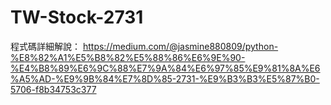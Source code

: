 # TW-Stock-2731

程式碼詳細解說：
https://medium.com/@jasmine880809/python-%E8%82%A1%E5%B8%82%E5%88%86%E6%9E%90-%E4%B8%89%E6%9C%88%E7%9A%84%E6%97%85%E9%81%8A%E6%A5%AD-%E9%9B%84%E7%8D%85-2731-%E9%B3%B3%E5%87%B0-5706-f8b34753c377
